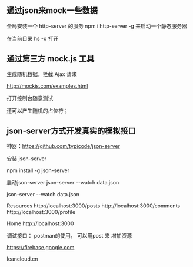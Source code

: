 
## 通过json来mock一些数据

全局安装一个 http-server 的服务
npm i http-server -g 
来启动一个静态服务器

在当前目录  hs -o 打开


## 通过第三方 mock.js 工具

生成随机数据，拦截 Ajax 请求

http://mockjs.com/examples.html

打开控制台随意测试

还可以产生随机的占位符；


## json-server方式开发真实的模拟接口

神器：https://github.com/typicode/json-server

安装 json-server

npm install -g json-server

启动json-server 
json-server --watch data.json

json-server --watch data.json


  Resources
  http://localhost:3000/posts
  http://localhost:3000/comments
  http://localhost:3000/profile

  Home
  http://localhost:3000


  调试接口： postman的使用， 可以用post 来 增加资源

  https://firebase.google.com

  leancloud.cn


